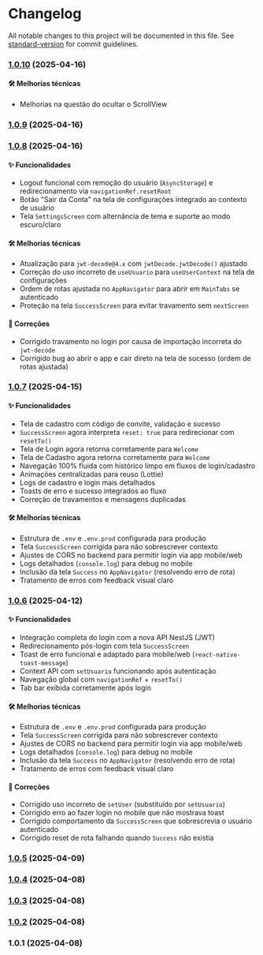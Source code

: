# Changelog

All notable changes to this project will be documented in this file. See [standard-version](https://github.com/conventional-changelog/standard-version) for commit guidelines.

### [1.0.10](https://github.com/bruno2608/bjjacademyapp/compare/v1.0.9...v1.0.10) (2025-04-16)

#### 🛠 Melhorias técnicas
- Melhorias na questão do ocultar o ScrollView

### [1.0.9](https://github.com/bruno2608/bjjacademyapp/compare/v1.0.8...v1.0.9) (2025-04-16)

### [1.0.8](https://github.com/bruno2608/bjjacademyapp/compare/v1.0.7...v1.0.8) (2025-04-16)

#### ✨ Funcionalidades
- Logout funcional com remoção do usuário (`AsyncStorage`) e redirecionamento via `navigationRef.resetRoot`
- Botão "Sair da Conta" na tela de configurações integrado ao contexto de usuário
- Tela `SettingsScreen` com alternância de tema e suporte ao modo escuro/claro

#### 🛠 Melhorias técnicas
- Atualização para `jwt-decode@4.x` com `jwtDecode.jwtDecode()` ajustado
- Correção do uso incorreto de `useUsuario` para `useUserContext` na tela de configurações
- Ordem de rotas ajustada no `AppNavigator` para abrir em `MainTabs` se autenticado
- Proteção na tela `SuccessScreen` para evitar travamento sem `nextScreen`

#### 🐛 Correções
- Corrigido travamento no login por causa de importação incorreta do `jwt-decode`
- Corrigido bug ao abrir o app e cair direto na tela de sucesso (ordem de rotas ajustada)


### [1.0.7](https://github.com/bruno2608/bjjacademyapp/compare/v1.0.6...v1.0.7) (2025-04-15)

#### ✨ Funcionalidades
- Tela de cadastro com código de convite, validação e sucesso
- `SuccessScreen` agora interpreta `reset: true` para redirecionar com `resetTo()`
- Tela de Login agora retorna corretamente para `Welcome`
- Tela de Cadastro agora retorna corretamente para `Welcome`
- Navegação 100% fluida com histórico limpo em fluxos de login/cadastro
- Animações centralizadas para reuso (Lottie)
- Logs de cadastro e login mais detalhados
- Toasts de erro e sucesso integrados ao fluxo
- Correção de travamentos e mensagens duplicadas

#### 🛠 Melhorias técnicas
- Estrutura de `.env` e `.env.prod` configurada para produção
- Tela `SuccessScreen` corrigida para não sobrescrever contexto
- Ajustes de CORS no backend para permitir login via app mobile/web
- Logs detalhados (`console.log`) para debug no mobile
- Inclusão da tela `Success` no `AppNavigator` (resolvendo erro de rota)
- Tratamento de erros com feedback visual claro

### [1.0.6](https://github.com/bruno2608/bjjacademyapp/compare/v1.0.5...v1.0.6) (2025-04-12)

#### ✨ Funcionalidades
- Integração completa do login com a nova API NestJS (JWT)
- Redirecionamento pós-login com tela `SuccessScreen`
- Toast de erro funcional e adaptado para mobile/web (`react-native-toast-message`)
- Context API com `setUsuario` funcionando após autenticação
- Navegação global com `navigationRef` + `resetTo()`
- Tab bar exibida corretamente após login

#### 🛠 Melhorias técnicas
- Estrutura de `.env` e `.env.prod` configurada para produção
- Tela `SuccessScreen` corrigida para não sobrescrever contexto
- Ajustes de CORS no backend para permitir login via app mobile/web
- Logs detalhados (`console.log`) para debug no mobile
- Inclusão da tela `Success` no `AppNavigator` (resolvendo erro de rota)
- Tratamento de erros com feedback visual claro

#### 🐛 Correções
- Corrigido uso incorreto de `setUser` (substituído por `setUsuario`)
- Corrigido erro ao fazer login no mobile que não mostrava toast
- Corrigido comportamento da `SuccessScreen` que sobrescrevia o usuário autenticado
- Corrigido reset de rota falhando quando `Success` não existia

### [1.0.5](https://github.com/bruno2608/bjjacademyapp/compare/v1.0.4...v1.0.5) (2025-04-09)

### [1.0.4](https://github.com/bruno2608/bjjacademyapp/compare/v1.0.3...v1.0.4) (2025-04-08)

### [1.0.3](https://github.com/bruno2608/bjjacademyapp/compare/v1.0.2...v1.0.3) (2025-04-08)

### [1.0.2](https://github.com/bruno2608/bjjacademyapp/compare/v1.0.1...v1.0.2) (2025-04-08)

### 1.0.1 (2025-04-08)
